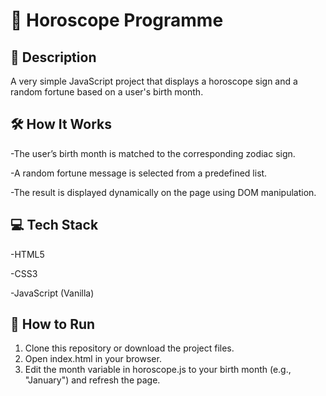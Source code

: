 <h1 style="border-bottom: none; margin-bottom: 0;">🌟 Horoscope Programme</h1>

## 📜 Description
A very simple JavaScript project that displays a horoscope sign and a random fortune based on a user's birth month.

## 🛠️ How It Works
-The user’s birth month is matched to the corresponding zodiac sign.

-A random fortune message is selected from a predefined list.

-The result is displayed dynamically on the page using DOM manipulation.

## 💻 Tech Stack
-HTML5

-CSS3

-JavaScript (Vanilla)

## 🚀 How to Run
1. Clone this repository or download the project files.
2. Open index.html in your browser.
3. Edit the month variable in horoscope.js to your birth month (e.g., "January") and refresh the page.
